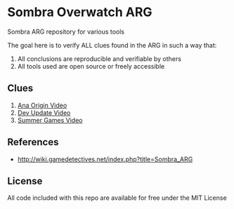 Sombra Overwatch ARG
====================

Sombra ARG repository for various tools

The goal here is to verify ALL clues found in the ARG in such a way that:

1. All conclusions are reproducible and verifiable by others
2. All tools used are open source or freely accessible

Clues
-----

1. [Ana Origin Video](00-ana-origin-video)
2. [Dev Update Video](01-dev-update-video)
3. [Summer Games Video](01-summer-games-video)

References
----------

- http://wiki.gamedetectives.net/index.php?title=Sombra_ARG

License
-------

All code included with this repo are available for free under the MIT License
